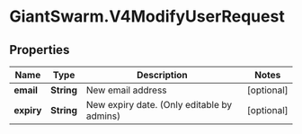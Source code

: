 # GiantSwarm.V4ModifyUserRequest

## Properties

Name | Type | Description | Notes
------------ | ------------- | ------------- | -------------
**email** | **String** | New email address | [optional] 
**expiry** | **String** | New expiry date. (Only editable by admins) | [optional] 


